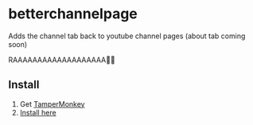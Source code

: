 # betterchannelpage
Adds the channel tab back to youtube channel pages (about tab coming soon)

RAAAAAAAAAAAAAAAAAAA🦅🦅
## Install
1. Get <a href="https://www.tampermonkey.net/">TamperMonkey</a><br>
2. <a href="https://github.com/prettycrunchyguy/betterchannelpage/raw/main/index.user.js">Install here</a>
